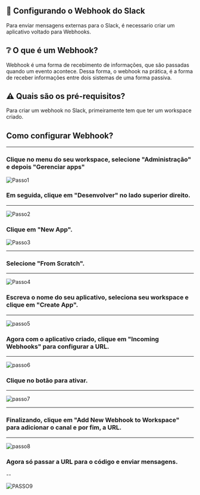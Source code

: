 ## :rocket: Configurando o Webhook do Slack

Para enviar mensagens externas para o Slack, é necessario criar um aplicativo voltado para Webhooks.

## :grey_question: O que é um Webhook?

Webhook é uma forma de recebimento de informações, que são passadas quando um evento acontece. Dessa forma, o webhook na prática, é a forma de receber informações entre dois sistemas de uma forma passiva.

## :warning: Quais são os pré-requisitos?

Para criar um webhook no Slack, primeiramente tem que ter um workspace criado.

## Como configurar Webhook?
---

### Clique no menu do seu workspace, selecione "Administração" e depois "Gerenciar apps"

![Passo1](https://user-images.githubusercontent.com/51414398/165332255-5e35fb3b-a914-4179-a8c8-17b1f6abd02b.png)


### Em seguida, clique em "Desenvolver" no lado superior direito.

---


![Passo2](https://user-images.githubusercontent.com/51414398/165333253-5a221293-c171-4e28-ad0b-12b24cdd672d.PNG)


### Clique em "New App".

![Passo3](https://user-images.githubusercontent.com/51414398/165333574-457a860c-f076-4eb0-89b7-9d93bd2291b4.PNG)

---


### Selecione "From Scratch".

---

![Passo4](https://user-images.githubusercontent.com/51414398/165333781-e85e9f16-4f6b-449f-a4a9-9e487058b9ae.PNG)



### Escreva o nome do seu aplicativo, seleciona seu workspace e clique em "Create App".

---

![passo5](https://user-images.githubusercontent.com/51414398/165334073-2a2e77c9-7d29-4225-9b16-6431351b3810.PNG)


### Agora com o aplicativo criado, clique em "Incoming Webhooks" para configurar a URL.

---

![passo6](https://user-images.githubusercontent.com/51414398/165334589-98cd90de-60f8-4359-9042-d4006960fa8c.PNG)


### Clique no botão para ativar.

---

![passo7](https://user-images.githubusercontent.com/51414398/165334802-07d3760f-fb24-4a3e-85e4-09d3d19c0744.PNG)

---

### Finalizando, clique em "Add New Webhook to Workspace" para adicionar o canal e por fim, a URL.

---

![passo8](https://user-images.githubusercontent.com/51414398/165334987-771039de-6581-48fc-adb4-0440b46e1a6e.PNG)


### Agora só passar a URL para o código e enviar mensagens.

--

![PASSO9](https://user-images.githubusercontent.com/51414398/165335584-f473b8e7-a61a-44df-9257-51d801dc3fe5.PNG)

